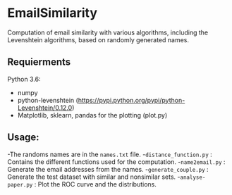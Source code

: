 # EmailSimilarity
Computation of email similarity  with various algorithms, including the Levenshtein algorithms, based on randomly generated names.

## Requierments
Python 3.6:
  - numpy
  - python-levenshtein (https://pypi.python.org/pypi/python-Levenshtein/0.12.0)
  - Matplotlib, sklearn, pandas for the plotting (plot.py)
 
 ## Usage:
  -The randoms names are in the `names.txt` file.
  -`distance_function.py` : Contains the different functions used for the computation.
  -`name2email.py` : Generate the email addresses from the names.
  -`generate_couple.py` : Generate the test dataset with similar and nonsimilar sets.
  -`analyse-paper.py` : Plot the ROC curve and the distributions.
